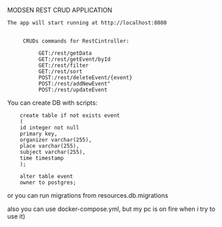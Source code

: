MODSEN REST CRUD APPLICATION

    The app will start running at http://localhost:8080
                    

         CRUDs commands for RestCintroller:
                     
              GET:/rest/getData
              GET:/rest/getEvent/byId
              GET:/rest/filter
              GET:/rest/sort
              POST:/rest/deleteEvent/{event}
              POST:/rest/addNewEvent"
              POST:/rest/updateEvent

You can create DB with scripts:

        create table if not exists event
        (
        id integer not null
        primary key,
        organizer varchar(255),
        place varchar(255),
        subject varchar(255),
        time timestamp
        );
        
        alter table event
        owner to postgres;

or you can run migrations from resources.db.migrations

also you can use docker-compose.yml, but my pc is on fire when i try to use it)


